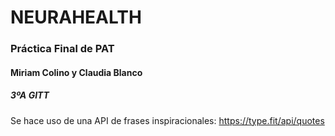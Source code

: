 # NEURAHEALTH
### Práctica Final de PAT
#### Miriam Colino y Claudia Blanco
##### 3ºA GITT

Se hace uso de una API de frases inspiracionales: https://type.fit/api/quotes
